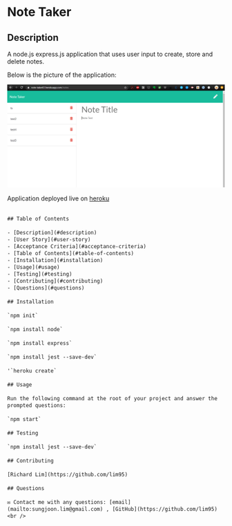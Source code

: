 # Note Taker

## Description

A node.js express.js application that uses user input to create, store and delete notes. 

Below is the picture of the application:

![Note Taker](./screenshot.PNG)

Application deployed live on [heroku](https://note-taker61.herokuapp.com/)

```

## Table of Contents

- [Description](#description)
- [User Story](#user-story)
- [Acceptance Criteria](#acceptance-criteria)
- [Table of Contents](#table-of-contents)
- [Installation](#installation)
- [Usage](#usage)
- [Testing](#testing)
- [Contributing](#contributing)
- [Questions](#questions)

## Installation
  
`npm init`
  
`npm install node`

`npm install express`

`npm install jest --save-dev`

'`heroku create`

## Usage
  
Run the following command at the root of your project and answer the prompted questions:
  
`npm start`

## Testing

`npm install jest --save-dev`

## Contributing

[Richard Lim](https://github.com/lim95)

## Questions

✉️ Contact me with any questions: [email](mailto:sungjoon.lim@gmail.com) , [GitHub](https://github.com/lim95)<br />